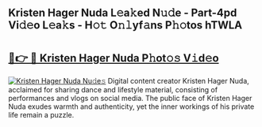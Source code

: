 ## Kristen Hager Nuda L𝚎a𝚔ed N𝚞𝚍e - Part-4pd Vi𝚍𝚎o L𝚎a𝚔s - H𝚘𝚝 O𝚗𝚕yf𝚊ns P𝚑𝚘tos hTWLA

# <h2><a href="http://kf3wqcc.oniu.top/?m=Kristen+Hager+Nuda">🔗👉 🔴 Kristen Hager Nuda P𝚑ot𝚘𝚜 V𝚒d𝚎o</a></h2>

[![Kristen Hager Nuda Nu𝚍e𝚜](https://i.imgur.com/0qMVB7G.gif)](http://kf3wqcc.oniu.top/?m=Kristen+Hager+Nuda)
Digital content creator Kristen Hager Nuda, acclaimed for sharing dance and lifestyle material, consisting of performances and vlogs on social media. The public face of Kristen Hager Nuda exudes warmth and authenticity, yet the inner workings of his private life remain a puzzle.  
